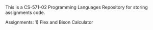 This is a CS-571-02 Programming Languages Repository for storing assignments code.

Assignments:
	1) Flex and Bison Calculator

